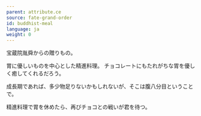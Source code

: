 ```yaml
---
parent: attribute.ce
source: fate-grand-order
id: buddhist-meal
language: ja
weight: 0
---
```


宝蔵院胤舜からの贈りもの。

胃に優しいものを中心とした精進料理。
チョコレートにもたれがちな胃を優しく癒してくれるだろう。

成長期であれば、多少物足りないかもしれないが、そこは腹八分目ということで。

精進料理で胃を休めたら、再びチョコとの戦いが君を待つ。
